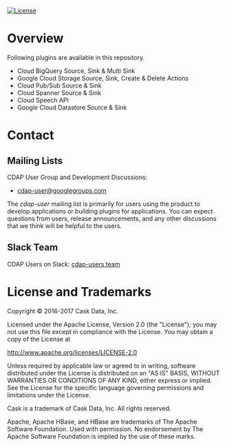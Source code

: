 [![License](https://img.shields.io/badge/License-Apache%202.0-blue.svg)](https://opensource.org/licenses/Apache-2.0)

# Overview

Following plugins are available in this repository. 

  * Cloud BigQuery Source, Sink & Multi Sink
  * Google Cloud Storage Source, Sink, Create & Delete Actions 
  * Cloud Pub/Sub Source & Sink
  * Cloud Spanner Source & Sink
  * Cloud Speech API
  * Google Cloud Datastore Source & Sink

# Contact

## Mailing Lists

CDAP User Group and Development Discussions:

* [cdap-user@googlegroups.com](https://groups.google.com/d/forum/cdap-user)

The *cdap-user* mailing list is primarily for users using the product to develop
applications or building plugins for applications. You can expect questions from
users, release announcements, and any other discussions that we think will be helpful
to the users.

## Slack Team

CDAP Users on Slack: [cdap-users team](https://cdap-users.herokuapp.com)


# License and Trademarks

Copyright © 2016-2017 Cask Data, Inc.

Licensed under the Apache License, Version 2.0 (the "License"); you may not use this file except
in compliance with the License. You may obtain a copy of the License at

http://www.apache.org/licenses/LICENSE-2.0

Unless required by applicable law or agreed to in writing, software distributed under the
License is distributed on an "AS IS" BASIS, WITHOUT WARRANTIES OR CONDITIONS OF ANY KIND,
either express or implied. See the License for the specific language governing permissions
and limitations under the License.

Cask is a trademark of Cask Data, Inc. All rights reserved.

Apache, Apache HBase, and HBase are trademarks of The Apache Software Foundation. Used with
permission. No endorsement by The Apache Software Foundation is implied by the use of these marks.
